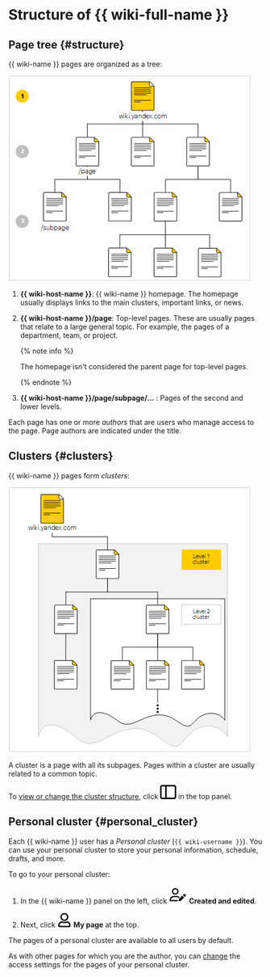 # Structure of {{ wiki-full-name }}

## Page tree {#structure}

{{ wiki-name }} pages are organized as a tree:

![](../_assets/wiki/wiki-sructure-diagram.png)

1. **{{ wiki-host-name }}**: {{ wiki-name }} homepage. The homepage usually displays links to the main clusters, important links, or news.

1. **{{ wiki-host-name }}/page**: Top-level pages. These are usually pages that relate to a large general topic. For example, the pages of a department, team, or project.

   {% note info %}

   The homepage isn't considered the parent page for top-level pages.

   {% endnote %}

1. **{{ wiki-host-name }}/page/subpage/...** : Pages of the second and lower levels.

Each page has one or more _authors_ that are users who manage access to the page. Page authors are indicated under the title.

## Clusters {#clusters}

{{ wiki-name }} pages form _clusters_:

![](../_assets/wiki/clusters.png)

A cluster is a page with all its subpages. Pages within a cluster are usually related to a common topic.

To [view or change the cluster structure](cluster-overview.md#subpages), click ![](../_assets/wiki/svg/structure-icon.svg) in the top panel.

## Personal cluster {#personal_cluster}

Each {{ wiki-name }} user has a _Personal cluster_ (`{{ wiki-username }}`). You can use your personal cluster to store your personal information, schedule, drafts, and more.

To go to your personal cluster:

1. In the {{ wiki-name }} panel on the left, click ![](../_assets/wiki/svg/edited-icon.svg) **Created and edited**.

1. Next, click ![](../_assets/wiki/svg/my-page.svg) **My page** at the top.

The pages of a personal cluster are available to all users by default.

As with other pages for which you are the author, you can [change](page-management/access-setup.md) the access settings for the pages of your personal cluster.